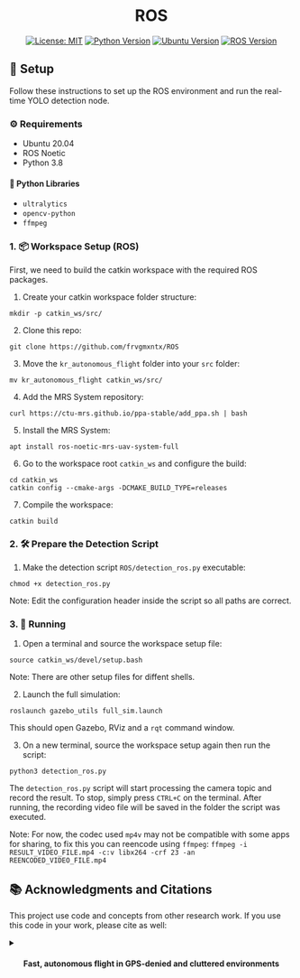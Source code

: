 <div align="center">
<h1 align="center">ROS</h1>
</div>

<div align="center">

[![License: MIT](https://badgen.net/badge/license/MIT/blue)](LICENSE)
[![Python Version](https://badgen.net/badge/python/3.8/green)](https://www.python.org/)
[![Ubuntu Version](https://badgen.net/badge/Ubuntu/20.04/orange)](https://releases.ubuntu.com/focal/)
[![ROS Version](https://badgen.net/badge/ROS/Noetic/green)](http://wiki.ros.org/noetic)

</div>


## 🚀 Setup

Follow these instructions to set up the ROS environment and run the real-time YOLO detection node.

### ⚙️ Requirements

* Ubuntu 20.04
* ROS Noetic
* Python 3.8

#### 🐍 Python Libraries

* `ultralytics`
* `opencv-python`
* `ffmpeg`

### 1. 📦 Workspace Setup (ROS)

First, we need to build the catkin workspace with the required ROS packages.

1. Create your catkin workspace folder structure:

`mkdir -p catkin_ws/src/`

2. Clone this repo:

`git clone https://github.com/frvgmxntx/ROS`

3. Move the `kr_autonomous_flight` folder into your `src` folder:

`mv kr_autonomous_flight catkin_ws/src/`

4. Add the MRS System repository:

`curl https://ctu-mrs.github.io/ppa-stable/add_ppa.sh | bash`

5. Install the MRS System:

`apt install ros-noetic-mrs-uav-system-full`

6. Go to the workspace root `catkin_ws` and configure the build:
```
cd catkin_ws
catkin config --cmake-args -DCMAKE_BUILD_TYPE=releases
```

7. Compile the workspace:

`catkin build`

### 2. 🛠️ Prepare the Detection Script

1. Make the detection script `ROS/detection_ros.py` executable:

`chmod +x detection_ros.py`

Note: Edit the configuration header inside the script so all paths are correct.

### 3. 🏁 Running

1. Open a terminal and source the workspace setup file:

`source catkin_ws/devel/setup.bash`

Note: There are other setup files for diffent shells.

2. Launch the full simulation:

`roslaunch gazebo_utils full_sim.launch`

This should open Gazebo, RViz and a `rqt` command window.

3. On a new terminal, source the workspace setup again then run the script:

`python3 detection_ros.py`

The `detection_ros.py` script will start processing the camera topic and record the result. To stop, simply press `CTRL+C` on the terminal.
After running, the recording video file will be saved in the folder the script was executed.

Note: For now, the codec used `mp4v` may not be compatible with some apps for sharing, to fix this you can reencode using `ffmpeg`:
`ffmpeg -i RESULT_VIDEO_FILE.mp4 -c:v libx264 -crf 23 -an REENCODED_VIDEO_FILE.mp4`






## 📚 Acknowledgments and Citations

This project use code and concepts from other research work. If you use this code in your work, please cite as well:

<details>

<summary><h4 align="center"><b>Fast, autonomous flight in GPS-denied and cluttered environments</b></h4></summary>

```
@article{mohta2018experiments,
  title={Experiments in fast, autonomous, gps-denied quadrotor flight},
  author={Mohta, Kartik and Sun, Ke and Liu, Sikang and Watterson, Michael and Pfrommer, Bernd and Svacha, James and Mulgaonkar, Yash and Taylor, Camillo Jose and Kumar, Vijay},
  booktitle={2018 IEEE International Conference on Robotics and Automation (ICRA)},
  pages={7832--7839},
  year={2018},
  organization={IEEE}
}
```

```
@article{mohta2018experiments,
  title={Experiments in fast, autonomous, gps-denied quadrotor flight},
  author={Mohta, Kartik and Sun, Ke and Liu, Sikang and Watterson, Michael and Pfrommer, Bernd and Svacha, James and Mulgaonkar, Yash and Taylor, Camillo Jose and Kumar, Vijay},
  booktitle={2018 IEEE International Conference on Robotics and Automation (ICRA)},
  pages={7832--7839},
  year={2018},
  organization={IEEE}
}
```

```
@article{liu2022large,
  title={Large-Scale Autonomous Flight With Real-Time Semantic SLAM Under Dense Forest Canopy},
  author={Liu, Xu and Nardari, Guilherme V. and Ojeda, Fernando Cladera and Tao, Yuezhan and Zhou, Alex and Donnelly, Thomas and Qu, Chao and Chen, Steven W. and Romero, Roseli A. F. and Taylor, Camillo J. and Kumar, Vijay},
  journal={IEEE Robotics and Automation Letters},
  year={2022},
  volume={7},
  number={2},
  pages={5512-5519},
}
```

</details>
